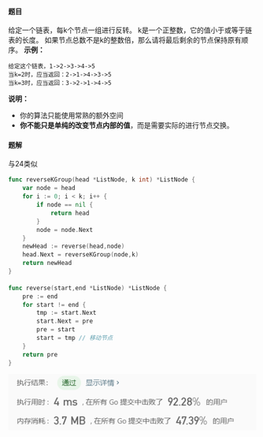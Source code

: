 #### 题目
给定一个链表，每k个节点一组进行反转。
k是一个正整数，它的值小于或等于链表的长度。
如果节点总数不是k的整数倍，那么请将最后剩余的节点保持原有顺序。
**示例：**
```
给定这个链表，1->2->3->4->5
当k=2时，应当返回：2->1->4->3->5
当k=3时，应当返回：3->2->1->4->5
```
**说明：**
- 你的算法只能使用常熟的额外空间
- **你不能只是单纯的改变节点内部的值**，而是需要实际的进行节点交换。

#### 题解
与24类似
```go
func reverseKGroup(head *ListNode, k int) *ListNode {
	var node = head
	for i := 0; i < k; i++ {
		if node == nil {
			return head
		}
		node = node.Next
	}
	newHead := reverse(head,node)
	head.Next = reverseKGroup(node,k)
	return newHead
}

func reverse(start,end *ListNode) *ListNode {
	pre := end
	for start != end {
		tmp := start.Next
		start.Next = pre
		pre = start
		start = tmp	// 移动节点
	}
	return pre
}
```
![](https://raw.githubusercontent.com/betterfor/cloudImage/master/images/2020-02-18/002501.png)
